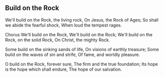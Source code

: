 ## Build on the Rock

We'll build on the Rock, the living rock,
On Jesus, the Rock of Ages;
So shall we abide the fearful shock,
When loud the tempest rages.

Chorus
We'll build on the Rock,
We'll build on the Rock;
We'll build on the Rock, on the solid Rock,
On Christ, the mighty Rock.

Some build on the sinking sands of life,
On visions of earthly treasure;
Some build on the waves of sin and strife,
Of fame, and worldly pleasure. 

O build on the Rock, forever sure,
The firm and the true foundation;
Its hope is the hope which shall endure,
The hope of our salvation.